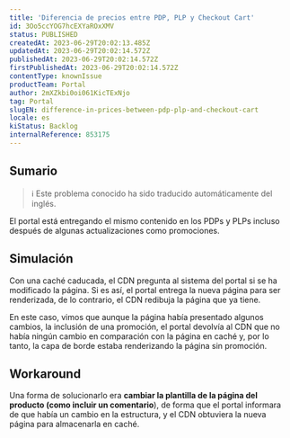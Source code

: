 ```yaml
---
title: 'Diferencia de precios entre PDP, PLP y Checkout Cart'
id: 3Oo5ccYOG7hcEXYaROxXMV
status: PUBLISHED
createdAt: 2023-06-29T20:02:13.485Z
updatedAt: 2023-06-29T20:02:14.572Z
publishedAt: 2023-06-29T20:02:14.572Z
firstPublishedAt: 2023-06-29T20:02:14.572Z
contentType: knownIssue
productTeam: Portal
author: 2mXZkbi0oi061KicTExNjo
tag: Portal
slugEN: difference-in-prices-between-pdp-plp-and-checkout-cart
locale: es
kiStatus: Backlog
internalReference: 853175
---
```


## Sumario

>ℹ️ Este problema conocido ha sido traducido automáticamente del inglés.



El portal está entregando el mismo contenido en los PDPs y PLPs incluso después de algunas actualizaciones como promociones.



## Simulación



Con una caché caducada, el CDN pregunta al sistema del portal si se ha modificado la página. Si es así, el portal entrega la nueva página para ser renderizada, de lo contrario, el CDN redibuja la página que ya tiene.

En este caso, vimos que aunque la página había presentado algunos cambios, la inclusión de una promoción, el portal devolvía al CDN que no había ningún cambio en comparación con la página en caché y, por lo tanto, la capa de borde estaba renderizando la página sin promoción.



## Workaround



Una forma de solucionarlo era **cambiar la plantilla de la página del producto (como incluir un comentario**), de forma que el portal informara de que había un cambio en la estructura, y el CDN obtuviera la nueva página para almacenarla en caché.




